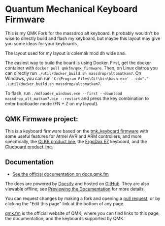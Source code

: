 # Quantum Mechanical Keyboard Firmware

This is my QMK Fork for the massdrop alt keyboard. It probably wouldn't be wise to directly build and flash my keyboard, but maybe this layout may give you some ideas for your keyboards.

The layout used for my layout is colemak mod dh wide ansi.

The easiest way to build the board is using Docker. 
First, get the docker container with `docker pull qmkfm/qmk_firmware`.
Then, on Linux distros you can directly run `./util/docker_build.sh massdrop/alt:matkam7`. On Windows, you can run `'C:\Program Files\Git\bin\bash.exe' --cd="." .\util\docker_build.sh massdrop/alt:matkam7`.

To flash, run `./mdloader_windows.exe --first --download massdrop_alt_matkam7.bin --restart` and press the key combination to enter bootloader mode (FN + Z on my layout).

## QMK Firmware project:

This is a keyboard firmware based on the [tmk\_keyboard firmware](https://github.com/tmk/tmk_keyboard) with some useful features for Atmel AVR and ARM controllers, and more specifically, the [OLKB product line](https://olkb.com), the [ErgoDox EZ](https://ergodox-ez.com) keyboard, and the [Clueboard product line](https://clueboard.co).

## Documentation

* [See the official documentation on docs.qmk.fm](https://docs.qmk.fm)

The docs are powered by [Docsify](https://docsify.js.org/) and hosted on [GitHub](/docs/). They are also viewable offline; see [Previewing the Documentation](https://docs.qmk.fm/#/contributing?id=previewing-the-documentation) for more details.

You can request changes by making a fork and opening a [pull request](https://github.com/qmk/qmk_firmware/pulls), or by clicking the "Edit this page" link at the bottom of any page.

[qmk.fm](https://qmk.fm) is the official website of QMK, where you can find links to this page, the documentation, and the keyboards supported by QMK.
